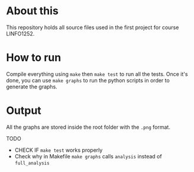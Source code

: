 # About this
This repository holds all source files used in the first project for course LINFO1252.

# How to run
Compile everything using `make` then `make test` to run all the tests. Once it's done, you can use `make graphs` to run the python scripts in order to generate the graphs.

# Output
All the graphs are stored inside the root folder with the `.png` format.

TODO
- CHECK IF `make test` works properly
- Check why in Makefile `make graphs` calls `analysis` instead of `full_analysis`
